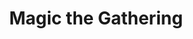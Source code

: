 ---
title: 'Magic the Gathering'
eleventyNavigation:
  title: magic
  key: magic
  url: /tag/magic
  order: 3
permalink: false
---